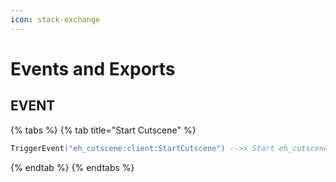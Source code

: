 ```yaml
---
icon: stack-exchange
---
```


# Events and Exports

## EVENT

{% tabs %}
{% tab title="Start Cutscene" %}
```lua
TriggerEvent("eh_cutscene:client:StartCutscene") -->> Start eh_cutscene
```
{% endtab %}
{% endtabs %}
